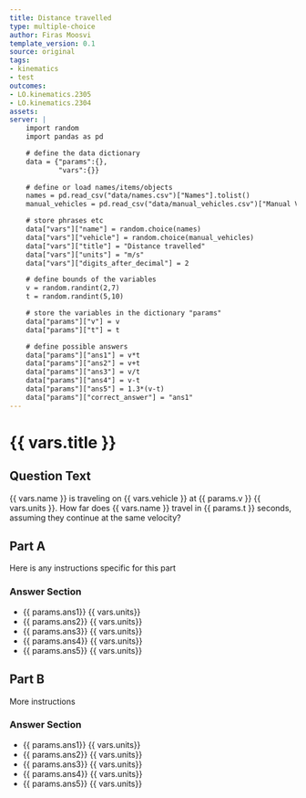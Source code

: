 ```yaml
---
title: Distance travelled
type: multiple-choice
author: Firas Moosvi
template_version: 0.1
source: original
tags:
- kinematics
- test
outcomes:
- LO.kinematics.2305
- LO.kinematics.2304
assets:
server: |
    import random
    import pandas as pd

    # define the data dictionary
    data = {"params":{},
            "vars":{}}
    
    # define or load names/items/objects
    names = pd.read_csv("data/names.csv")["Names"].tolist()
    manual_vehicles = pd.read_csv("data/manual_vehicles.csv")["Manual Vehicles"].tolist()

    # store phrases etc
    data["vars"]["name"] = random.choice(names)
    data["vars"]["vehicle"] = random.choice(manual_vehicles)
    data["vars"]["title"] = "Distance travelled"
    data["vars"]["units"] = "m/s"
    data["vars"]["digits_after_decimal"] = 2

    # define bounds of the variables
    v = random.randint(2,7)
    t = random.randint(5,10)

    # store the variables in the dictionary "params"
    data["params"]["v"] = v
    data["params"]["t"] = t

    # define possible answers
    data["params"]["ans1"] = v*t
    data["params"]["ans2"] = v+t
    data["params"]["ans3"] = v/t
    data["params"]["ans4"] = v-t
    data["params"]["ans5"] = 1.3*(v-t)
    data["params"]["correct_answer"] = "ans1"
---
```

# {{ vars.title }}

## Question Text

{{ vars.name }} is traveling on {{ vars.vehicle }} at {{ params.v }} {{ vars.units }}.
How far does {{ vars.name }} travel in {{ params.t }} seconds, assuming they continue at the same velocity?

## Part A

Here is any instructions specific for this part

### Answer Section

- {{ params.ans1}} {{ vars.units}} 
- {{ params.ans2}} {{ vars.units}} 
- {{ params.ans3}} {{ vars.units}} 
- {{ params.ans4}} {{ vars.units}} 
- {{ params.ans5}} {{ vars.units}} 

## Part B

More instructions

### Answer Section

- {{ params.ans1}} {{ vars.units}} 
- {{ params.ans2}} {{ vars.units}} 
- {{ params.ans3}} {{ vars.units}} 
- {{ params.ans4}} {{ vars.units}} 
- {{ params.ans5}} {{ vars.units}} 

